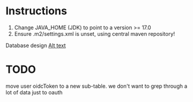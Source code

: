 # Instructions

1. Change JAVA_HOME (JDK) to point to a version >= 17.0
2. Ensure .m2/settings.xml is unset, using central maven repository!

Database design
[Alt text](https://i.stack.imgur.com/rt26N.png)

# TODO 
move user oidcToken to a new sub-table. we don't want to grep through a lot of data just to oauth